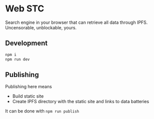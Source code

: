 # Web STC

Search engine in your browser that can retrieve all data through IPFS. Uncensorable, unblockable, yours.

## Development

```bash
npm i 
npm run dev
```

## Publishing

Publishing here means
- Build static site
- Create IPFS directory with the static site and links to data batteries

It can be done with `npm run publish`
